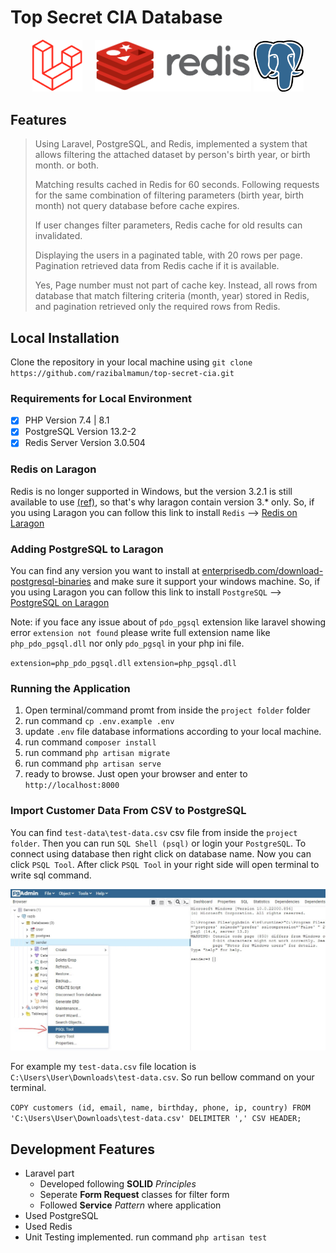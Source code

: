 # Top Secret CIA Database

<p align="center"><a href="https://laravel.com" target="_blank">
<img src="./github/laravel.svg" width="80"></a>&nbsp;&nbsp;&nbsp;&nbsp;
<a href="https://redis.io/" target="_blank" rel="noopener noreferrer"><img width="250" src="./github/redis.png" alt="Redis logo"></a>
<a href="https://www.postgresql.org/" target="_blank">
      <img alt="PostgreSQL" width="80" src="./github/postgresql.png">
    </a>
</p>

## Features

> Using Laravel, PostgreSQL, and Redis, implemented a system that allows filtering the attached dataset by person's birth year, or birth month. or both.
> 
> Matching results cached in Redis for 60 seconds. Following requests for the same combination of filtering parameters (birth year, birth month) not query database before cache expires. 
> 
> If user changes filter parameters, Redis cache for old results can invalidated.
> 
> Displaying the users in a paginated table, with 20 rows per page. Pagination retrieved data from Redis cache if it is available.
> 
> Yes, Page number must not part of cache key. Instead, all rows from database that match filtering criteria (month, year) stored in Redis, and pagination retrieved only the required rows from Redis.


## Local Installation

Clone the repository in your local machine using `git clone https://github.com/razibalmamun/top-secret-cia.git`

### Requirements for Local Environment

-   [x] PHP Version 7.4 | 8.1
-   [x] PostgreSQL Version 13.2-2
-   [x] Redis Server Version 3.0.504

### Redis on Laragon
Redis is no longer supported in Windows, but the version 3.2.1 is still available to use [(ref)](https://redis.com/blog/redis-on-windows-8-1-and-previous-versions/#:~:text=Officially%2C%20Redis%20is%20not%20supported,ported%20to%20Windows%20by%20MSOpenTech.), so that's why laragon contain version 3.* only.
So, if you using Laragon you can follow this link to install `Redis` --> [Redis on Laragon](https://dev.to/dendihandian/installing-php-redis-extension-on-laragon-2mp3)

### Adding PostgreSQL to Laragon
You can find any version you want to install at [enterprisedb.com/download-postgresql-binaries](https://www.enterprisedb.com/download-postgresql-binaries) and make sure it support your windows machine. So, if you using Laragon you can follow this link to install `PostgreSQL` --> [PostgreSQL on Laragon](https://dev.to/dendihandian/adding-postgresql-to-laragon-2kde)

Note: if you face any issue about of `pdo_pgsql` extension like laravel showing error `extension not found` please write full extension name like `php_pdo_pgsql.dll` nor only `pdo_pgsql` in your php ini file.

`extension=php_pdo_pgsql.dll`
`extension=php_pgsql.dll`

### Running the Application

1.  Open terminal/command promt from inside the `project folder` folder
2.  run command `cp .env.example .env`
3.  update `.env` file database informations according to your local machine.
4.  run command `composer install`
5.  run command `php artisan migrate`
8.  run command `php artisan serve`
9.  ready to browse. Just open your browser and enter to `http://localhost:8000`

### Import Customer Data From CSV to PostgreSQL
You can find `test-data\test-data.csv` csv file from inside the `project folder`. Then you can run `SQL Shell (psql)` or login your `PostgreSQL`. To connect using database then right click on database name. Now you can click `PSQL Tool`. After click `PSQL Tool` in your right side will open terminal to write sql command.

<img width="820" src="./github/fsql.jpg" alt="PSQL Tool">

For example my `test-data.csv` file location is `C:\Users\User\Downloads\test-data.csv`. So run bellow command on your terminal.

`COPY customers (id, email, name, birthday, phone, ip, country) FROM 'C:\Users\User\Downloads\test-data.csv' DELIMITER ',' CSV HEADER;`

## Development Features
-   Laravel part
    -   Developed following **SOLID** _Principles_    
    -   Seperate **Form Request** classes for filter form
    -   Followed **Service** _Pattern_ where application
-   Used PostgreSQL
-   Used Redis
-   Unit Testing implemented. run command `php artisan test` 
